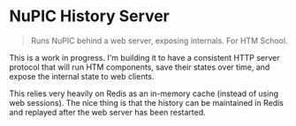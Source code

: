 # NuPIC History Server

> Runs NuPIC behind a web server, exposing internals. For HTM School.

This is a work in progress. I'm building it to have a consistent HTTP server protocol that will run HTM components, save their states over time, and expose the internal state to web clients.

This relies very heavily on Redis as an in-memory cache (instead of using web sessions). The nice thing is that the history can be maintained in Redis and replayed after the web server has been restarted.
